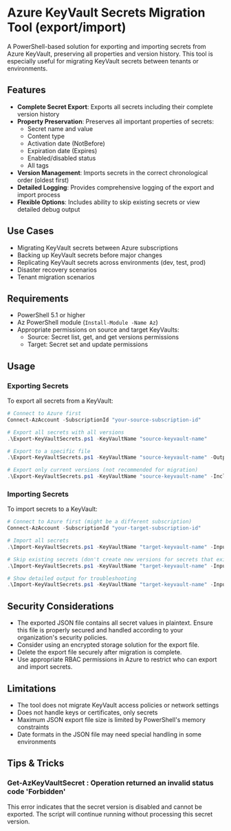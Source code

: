 # Azure KeyVault Secrets Migration Tool (export/import)

A PowerShell-based solution for exporting and importing secrets from Azure KeyVault, preserving all properties and version history. This tool is especially useful for migrating KeyVault secrets between tenants or environments.

## Features

- **Complete Secret Export**: Exports all secrets including their complete version history
- **Property Preservation**: Preserves all important properties of secrets:
  - Secret name and value
  - Content type
  - Activation date (NotBefore)
  - Expiration date (Expires)
  - Enabled/disabled status
  - All tags
- **Version Management**: Imports secrets in the correct chronological order (oldest first)
- **Detailed Logging**: Provides comprehensive logging of the export and import process
- **Flexible Options**: Includes ability to skip existing secrets or view detailed debug output

## Use Cases

- Migrating KeyVault secrets between Azure subscriptions
- Backing up KeyVault secrets before major changes
- Replicating KeyVault secrets across environments (dev, test, prod)
- Disaster recovery scenarios
- Tenant migration scenarios

## Requirements

- PowerShell 5.1 or higher
- Az PowerShell module (`Install-Module -Name Az`)
- Appropriate permissions on source and target KeyVaults:
  - Source: Secret list, get, and get versions permissions
  - Target: Secret set and update permissions

## Usage

### Exporting Secrets

To export all secrets from a KeyVault:

```powershell
# Connect to Azure first
Connect-AzAccount -SubscriptionId "your-source-subscription-id"

# Export all secrets with all versions
.\Export-KeyVaultSecrets.ps1 -KeyVaultName "source-keyvault-name"

# Export to a specific file
.\Export-KeyVaultSecrets.ps1 -KeyVaultName "source-keyvault-name" -OutputFilePath "C:\path\to\export-file.json"

# Export only current versions (not recommended for migration)
.\Export-KeyVaultSecrets.ps1 -KeyVaultName "source-keyvault-name" -IncludeAllVersions:$false
```

### Importing Secrets

To import secrets to a KeyVault:

```powershell
# Connect to Azure first (might be a different subscription)
Connect-AzAccount -SubscriptionId "your-target-subscription-id"

# Import all secrets
.\Import-KeyVaultSecrets.ps1 -KeyVaultName "target-keyvault-name" -InputFilePath "path\to\exported-secrets.json"

# Skip existing secrets (don't create new versions for secrets that exist)
.\Import-KeyVaultSecrets.ps1 -KeyVaultName "target-keyvault-name" -InputFilePath "path\to\exported-secrets.json" -SkipExisting

# Show detailed output for troubleshooting
.\Import-KeyVaultSecrets.ps1 -KeyVaultName "target-keyvault-name" -InputFilePath "path\to\exported-secrets.json" -DetailedOutput
```

## Security Considerations

- The exported JSON file contains all secret values in plaintext. Ensure this file is properly secured and handled according to your organization's security policies.
- Consider using an encrypted storage solution for the export file.
- Delete the export file securely after migration is complete.
- Use appropriate RBAC permissions in Azure to restrict who can export and import secrets.

## Limitations

- The tool does not migrate KeyVault access policies or network settings
- Does not handle keys or certificates, only secrets
- Maximum JSON export file size is limited by PowerShell's memory constraints
- Date formats in the JSON file may need special handling in some environments

## Tips & Tricks
### Get-AzKeyVaultSecret : Operation returned an invalid status code 'Forbidden'
This error indicates that the secret version is disabled and cannot be exported. The script will continue running without processing this secret version.

